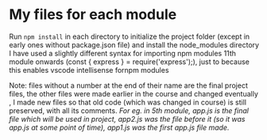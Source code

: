 # My files for each module

Run `npm install` in each directory to initialize the project folder (except in early ones without package.json file) and install the node_modules directory <br>
I have used a slightly different syntax for importing npm modules 11th module onwards (const { express } = require('express');), just to because this enables vscode intellisense fornpm modules

Note: files without a number at the end of their name are the final project files, the other files were made earlier in the course and changed eventually , I made new files so that old code (which was changed in course) is still preserved, with all its comments. *For eg. in 5th module, app.js is the final file which will be used in project, app2.js was the file before it (so it was app.js at some point of time), app1.js was the first app.js file made.*
